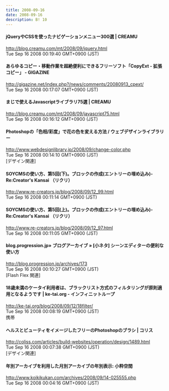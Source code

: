 ```yaml
---
title: 2008-09-16
date: 2008-09-16
description: B! 10
---
```


#### jQueryやCSSを使ったナビゲーションメニュー300選 | CREAMU
http://blog.creamu.com/mt/2008/09/jquery.html<br>
Tue Sep 16 2008 00:19:40 GMT+0900 (JST)<br>


#### あらゆるコピー・移動作業を超絶便利にできるフリーソフト「CopyExt - 拡張コピー」 - GIGAZINE
http://gigazine.net/index.php?/news/comments/20080913_cpext/<br>
Tue Sep 16 2008 00:17:07 GMT+0900 (JST)<br>


#### まじで使えるJavascriptライブラリ75選 | CREAMU
http://blog.creamu.com/mt/2008/09/javascript75.html<br>
Tue Sep 16 2008 00:16:12 GMT+0900 (JST)<br>


#### Photoshopの「色相/彩度」で花の色を変える方法 / ウェブデザインライブラリー
http://www.webdesignlibrary.jp/2008/09/change-color.php<br>
Tue Sep 16 2008 00:14:10 GMT+0900 (JST)<br>
[デザイン関連]


####   SOYCMSの使い方、第5回(下)。ブロックの作成(エントリーの埋め込み)-Re:Creator's Kansai （リクリ）
http://www.re-creators.jp/blog/2008/09/12_99.html<br>
Tue Sep 16 2008 00:11:14 GMT+0900 (JST)<br>


####   SOYCMSの使い方、第5回(上)。ブロックの作成(エントリーの埋め込み)-Re:Creator's Kansai （リクリ）
http://www.re-creators.jp/blog/2008/09/12_97.html<br>
Tue Sep 16 2008 00:11:05 GMT+0900 (JST)<br>


#### blog.progression.jp» ブログアーカイブ » [小ネタ] シーンエディターの便利な使い方
http://blog.progression.jp/archives/173<br>
Tue Sep 16 2008 00:10:27 GMT+0900 (JST)<br>
[Flash Flex 関連]


#### 18歳未満のケータイ利用者は、ブラックリスト方式のフィルタリングが原則適用となるようです | ke-tai.org - インフィニットループ
http://ke-tai.org/blog/2008/09/12/18filter/<br>
Tue Sep 16 2008 00:08:19 GMT+0900 (JST)<br>
携帯


####   ヘルスとビューティをイメージしたフリーのPhotoshopのブラシ | コリス
http://coliss.com/articles/build-websites/operation/design/1489.html<br>
Tue Sep 16 2008 00:07:38 GMT+0900 (JST)<br>
[デザイン関連]


#### 年別アーカイブを利用した月別アーカイブの年別表示: 小粋空間
http://www.koikikukan.com/archives/2008/09/14-025555.php<br>
Tue Sep 16 2008 00:04:16 GMT+0900 (JST)<br>



